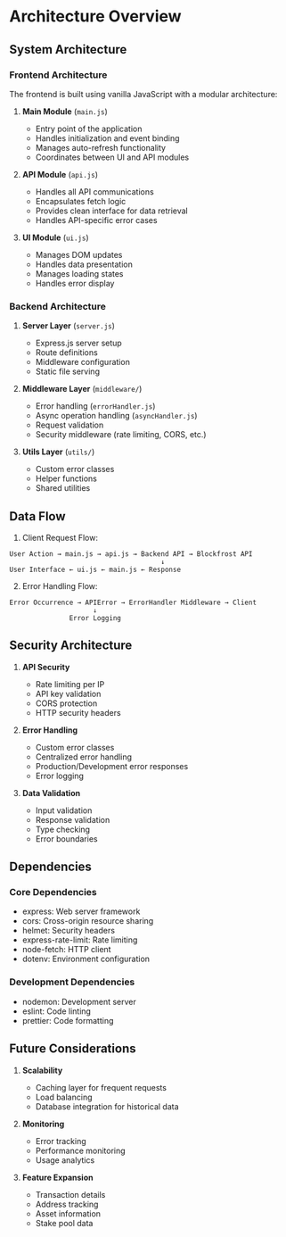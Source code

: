 # Architecture Overview

## System Architecture

### Frontend Architecture

The frontend is built using vanilla JavaScript with a modular architecture:

1. **Main Module** (`main.js`)

   - Entry point of the application
   - Handles initialization and event binding
   - Manages auto-refresh functionality
   - Coordinates between UI and API modules

2. **API Module** (`api.js`)

   - Handles all API communications
   - Encapsulates fetch logic
   - Provides clean interface for data retrieval
   - Handles API-specific error cases

3. **UI Module** (`ui.js`)
   - Manages DOM updates
   - Handles data presentation
   - Manages loading states
   - Handles error display

### Backend Architecture

1. **Server Layer** (`server.js`)

   - Express.js server setup
   - Route definitions
   - Middleware configuration
   - Static file serving

2. **Middleware Layer** (`middleware/`)

   - Error handling (`errorHandler.js`)
   - Async operation handling (`asyncHandler.js`)
   - Request validation
   - Security middleware (rate limiting, CORS, etc.)

3. **Utils Layer** (`utils/`)
   - Custom error classes
   - Helper functions
   - Shared utilities

## Data Flow

1. Client Request Flow:

```
User Action → main.js → api.js → Backend API → Blockfrost API
                                      ↓
User Interface ← ui.js ← main.js ← Response
```

2. Error Handling Flow:

```
Error Occurrence → APIError → ErrorHandler Middleware → Client
                     ↓
               Error Logging
```

## Security Architecture

1. **API Security**

   - Rate limiting per IP
   - API key validation
   - CORS protection
   - HTTP security headers

2. **Error Handling**

   - Custom error classes
   - Centralized error handling
   - Production/Development error responses
   - Error logging

3. **Data Validation**
   - Input validation
   - Response validation
   - Type checking
   - Error boundaries

## Dependencies

### Core Dependencies

- express: Web server framework
- cors: Cross-origin resource sharing
- helmet: Security headers
- express-rate-limit: Rate limiting
- node-fetch: HTTP client
- dotenv: Environment configuration

### Development Dependencies

- nodemon: Development server
- eslint: Code linting
- prettier: Code formatting

## Future Considerations

1. **Scalability**

   - Caching layer for frequent requests
   - Load balancing
   - Database integration for historical data

2. **Monitoring**

   - Error tracking
   - Performance monitoring
   - Usage analytics

3. **Feature Expansion**
   - Transaction details
   - Address tracking
   - Asset information
   - Stake pool data
